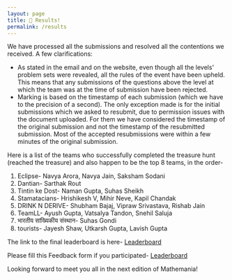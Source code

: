 ```yaml
---
layout: page
title: 👋 Results!  
permalink: /results
---
```

We have processed all the submissions and resolved all the contentions we received. A few clarifications:
* As stated in the email and on the website, even though all the levels' problem sets were revealed, all the rules of the event have been upheld. This means that any submissions of the questions above the level at which the team was at the time of submission have been rejected. 
* Marking is based on the timestamp of each submission (which we have to the precision of a second). The only exception made is for the initial submissions which we asked to resubmit, due to permission issues with the document uploaded. For them we have considered the timestamp of the original submission and not the timestamp of the resubmitted submission. Most of the accepted resubmissions were within a few minutes of the original submission.

Here is a list of the teams who successfully completed the treasure hunt (reached the treasure) and also happen to be the top 8 teams, in the order-

1. Eclipse- Navya Arora, Navya Jain, Saksham Sodani
2. Dantian- Sarthak Rout
3. Tintin ke Dost- Naman Gupta, Suhas Sheikh
4. Stamatacians- Hrishikesh V, Mihir Neve, Kapil Chandak
5. DRINK N DERIVE- Shubham Bajaj, Vipraw Srivastava, Rishab Jain
6. TeamLL- Ayush Gupta, Vatsalya Tandon, Snehil Saluja
7. भारतीय सांख्यिकीय संस्थान- Suhas Gondi
8. tourists- Jayesh Shaw, Utkarsh Gupta, Lavish Gupta

The link to the final leaderboard is here- <a href="https://docs.google.com/spreadsheets/d/1yAGasmjiJWSSFvVSA2BsmSDjP01HLD9zikhX7TSoepw/edit?usp=sharing" target="_blank"> Leaderboard</a>

Please fill this Feedback form if you participated- <a href="https://docs.google.com/forms/d/e/1FAIpQLSfqOwC2ZbgI1tfTYakIcIHtL77MilcQO7gRkkBOVBeGZVSzxQ/viewform?usp=sf_link" target="_blank"> Leaderboard</a>

Looking forward to meet you all in the next edition of Mathemania!
